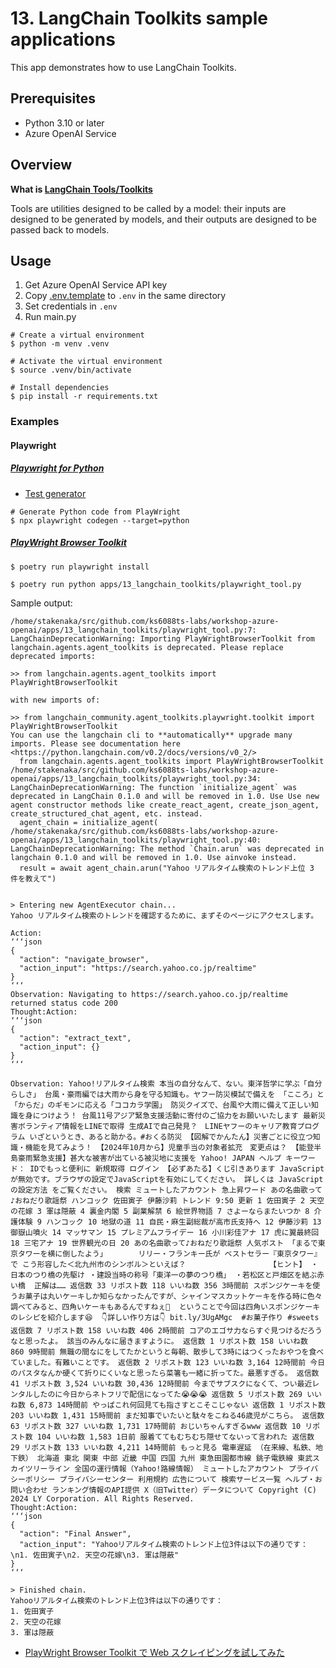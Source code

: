 # 13. LangChain Toolkits sample applications

This app demonstrates how to use LangChain Toolkits.

## Prerequisites

- Python 3.10 or later
- Azure OpenAI Service

## Overview

**What is [LangChain Tools/Toolkits](https://python.langchain.com/docs/integrations/tools/)**

Tools are utilities designed to be called by a model: their inputs are designed to be generated by models, and their outputs are designed to be passed back to models.

## Usage

1. Get Azure OpenAI Service API key
1. Copy [.env.template](../../.env.template) to `.env` in the same directory
1. Set credentials in `.env`
1. Run main.py

```shell
# Create a virtual environment
$ python -m venv .venv

# Activate the virtual environment
$ source .venv/bin/activate

# Install dependencies
$ pip install -r requirements.txt
```

### Examples

#### Playwright

##### [Playwright for Python](https://playwright.dev/python/docs/intro)

- [Test generator](https://playwright.dev/docs/codegen)

```shell
# Generate Python code from PlayWright
$ npx playwright codegen --target=python
```

##### [PlayWright Browser Toolkit](https://python.langchain.com/docs/integrations/tools/playwright/)

```shell
$ poetry run playwright install

$ poetry run python apps/13_langchain_toolkits/playwright_tool.py
```

Sample output:

```
/home/stakenaka/src/github.com/ks6088ts-labs/workshop-azure-openai/apps/13_langchain_toolkits/playwright_tool.py:7: LangChainDeprecationWarning: Importing PlayWrightBrowserToolkit from langchain.agents.agent_toolkits is deprecated. Please replace deprecated imports:

>> from langchain.agents.agent_toolkits import PlayWrightBrowserToolkit

with new imports of:

>> from langchain_community.agent_toolkits.playwright.toolkit import PlayWrightBrowserToolkit
You can use the langchain cli to **automatically** upgrade many imports. Please see documentation here <https://python.langchain.com/v0.2/docs/versions/v0_2/>
  from langchain.agents.agent_toolkits import PlayWrightBrowserToolkit
/home/stakenaka/src/github.com/ks6088ts-labs/workshop-azure-openai/apps/13_langchain_toolkits/playwright_tool.py:34: LangChainDeprecationWarning: The function `initialize_agent` was deprecated in LangChain 0.1.0 and will be removed in 1.0. Use Use new agent constructor methods like create_react_agent, create_json_agent, create_structured_chat_agent, etc. instead.
  agent_chain = initialize_agent(
/home/stakenaka/src/github.com/ks6088ts-labs/workshop-azure-openai/apps/13_langchain_toolkits/playwright_tool.py:40: LangChainDeprecationWarning: The method `Chain.arun` was deprecated in langchain 0.1.0 and will be removed in 1.0. Use ainvoke instead.
  result = await agent_chain.arun("Yahoo リアルタイム検索のトレンド上位 3 件を教えて")


> Entering new AgentExecutor chain...
Yahoo リアルタイム検索のトレンドを確認するために、まずそのページにアクセスします。

Action:
‘‘‘json
{
  "action": "navigate_browser",
  "action_input": "https://search.yahoo.co.jp/realtime"
}
‘‘‘
Observation: Navigating to https://search.yahoo.co.jp/realtime returned status code 200
Thought:Action:
‘‘‘json
{
  "action": "extract_text",
  "action_input": {}
}
‘‘‘

Observation: Yahoo!リアルタイム検索 本当の自分なんて、ない。東洋哲学に学ぶ「自分らしさ」 台風・豪雨編では大雨から身を守る知識も。ヤフー防災模試で備えを 「こころ」と「からだ」のギモンに応える「ココカラ学園」 防災クイズで、台風や大雨に備えて正しい知識を身につけよう！ 台風11号アジア緊急支援活動に寄付のご協力をお願いいたします 最新災害ボランティア情報をLINEで取得 生成AIで自己発見？　LINEヤフーのキャリア教育プログラム いざというとき、あると助かる。#おくる防災 【図解でかんたん】災害ごとに役立つ知識・機能を見てみよう！ 【2024年10月から】児童手当の対象者拡充　変更点は？ 【能登半島豪雨緊急支援】甚大な被害が出ている被災地に支援を Yahoo! JAPAN ヘルプ キーワード： IDでもっと便利に 新規取得 ログイン 【必ずあたる】くじ引きあります JavaScriptが無効です。ブラウザの設定でJavaScriptを有効にしてください。 詳しくは JavaScriptの設定方法 をご覧ください。 検索 ミュートしたアカウント 急上昇ワード あの名曲歌って♪おねだり歌謡祭 ハンコック 佐田寅子 伊藤沙莉 トレンド 9:50 更新 1 佐田寅子 2 天空の花嫁 3 軍は隠蔽 4 裏金内閣 5 副業解禁 6 絵世界物語 7 さよーならまたいつか 8 介護体験 9 ハンコック 10 地獄の道 11 自民・麻生副総裁が高市氏支持へ 12 伊藤沙莉 13 御嶽山噴火 14 マッサマン 15 プレミアムフライデー 16 小川彩佳アナ 17 虎に翼最終回 18 三宅アナ 19 世界観光の日 20 あの名曲歌って♪おねだり歌謡祭 人気ポスト 「まるで東京タワーを横に倒したよう」 　　　 リリー・フランキー氏が ベストセラー『東京タワー』で こう形容した＜北九州市のシンボル＞といえば？ 　　　　　　　　　　 【ヒント】 ・日本のつり橋の先駆け ・建設当時の称号「東洋一の夢のつり橋」 ・若松区と戸畑区を結ぶ赤い橋  正解は…… 返信数 33 リポスト数 118 いいね数 356 3時間前 スポンジケーキを使うお菓子は丸いケーキしか知らなかったんですが、シャインマスカットケーキを作る時に色々調べてみると、四角いケーキもあるんですねぇ🤔  ということで今回は四角いスポンジケーキのレシピを紹介します😆  👇詳しい作り方は👇 bit.ly/3UgAMgc  #お菓子作り #sweets 返信数 7 リポスト数 158 いいね数 406 2時間前 コアのエゴサ力ならすぐ見つけるだろうなと思ったよ。 該当のみんなに届きますように。 返信数 1 リポスト数 158 いいね数 860 9時間前 無職の間なにをしてたかというと毎朝、散歩して3時にはつくったおやつを食べていました。有難いことです。 返信数 2 リポスト数 123 いいね数 3,164 12時間前 今日のパスタなんか硬くて折りにくいなと思ったら菜箸も一緒に折ってた。最悪すぎる。 返信数 41 リポスト数 3,524 いいね数 30,436 12時間前 今までサブスクになくて、つい最近レンタルしたのに今日からネトフリで配信になってた😭😭😭 返信数 5 リポスト数 269 いいね数 6,873 14時間前 やっぱこれ何回見ても指さすとこそこじゃない 返信数 1 リポスト数 203 いいね数 1,431 15時間前 まだ知事でいたいと駄々をこねる46歳児がこちら。 返信数 63 リポスト数 327 いいね数 1,731 17時間前 おじいちゃんすぎるwww 返信数 10 リポスト数 104 いいね数 1,583 1日前 服着ててもむちむち隠せてないって言われた 返信数 29 リポスト数 133 いいね数 4,211 14時間前 もっと見る 電車遅延 （在来線、私鉄、地下鉄） 北海道 東北 関東 中部 近畿 中国 四国 九州 東急田園都市線 銚子電鉄線 東武スカイツリーライン 全国の運行情報（Yahoo!路線情報） ミュートしたアカウント プライバシーポリシー プライバシーセンター 利用規約 広告について 検索サービス一覧 ヘルプ・お問い合わせ ランキング情報のAPI提供 X（旧Twitter）データについて Copyright (C) 2024 LY Corporation. All Rights Reserved.
Thought:Action:
‘‘‘json
{
  "action": "Final Answer",
  "action_input": "Yahooリアルタイム検索のトレンド上位3件は以下の通りです：\n1. 佐田寅子\n2. 天空の花嫁\n3. 軍は隠蔽"
}
‘‘‘

> Finished chain.
Yahooリアルタイム検索のトレンド上位3件は以下の通りです：
1. 佐田寅子
2. 天空の花嫁
3. 軍は隠蔽
```

- [PlayWright Browser Toolkit で Web スクレイピングを試してみた](https://www.keywalker.co.jp/blog/playwright-browser-toolkit_web-scraping.html)
